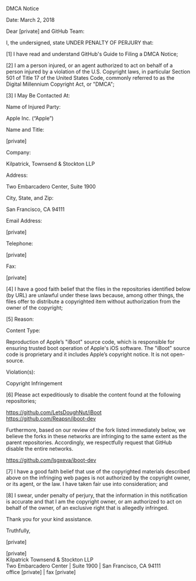 DMCA Notice

Date: March 2, 2018

Dear [private] and GitHub Team:

I, the undersigned, state UNDER PENALTY OF PERJURY that:

[1] I have read and understand GitHub's Guide to Filing a DMCA Notice;

[2] I am a person injured, or an agent authorized to act on behalf of a person injured by a violation of the U.S. Copyright laws, in particular Section 501 of Title 17 of the United States Code, commonly referred to as the Digital Millennium Copyright Act, or "DMCA";

[3] I May Be Contacted At:

Name of Injured Party:

Apple Inc. (“Apple”)

Name and Title:

[private]

Company:

Kilpatrick, Townsend & Stockton LLP

Address:

Two Embarcadero Center, Suite 1900

City, State, and Zip:

San Francisco, CA 94111

Email Address:

[private]

Telephone:

[private]

Fax:

[private]

[4] I have a good faith belief that the files in the repositories identified below (by URL) are unlawful under these laws because, among other things, the files offer to distribute a copyrighted item without authorization from the owner of the copyright;

[5] Reason:

Content Type:

Reproduction of Apple’s "iBoot" source code, which is responsible for ensuring trusted boot operation of Apple's iOS software. The "iBoot" source code is proprietary and it includes Apple’s copyright notice. It is not open-source.

Violation(s):

Copyright Infringement

[6] Please act expeditiously to disable the content found at the following repositories;

https://github.com/LetsDoughNut/iBoot  
https://github.com/Reapsn/iboot-dev

Furthermore, based on our review of the fork listed immediately below, we believe the forks in these networks are infringing to the same extent as the parent repositories. Accordingly, we respectfully request that GitHub disable the entire networks.

https://github.com/lsgxeva/iboot-dev

[7] I have a good faith belief that use of the copyrighted materials described above on the infringing web pages is not authorized by the copyright owner, or its agent, or the law. I have taken fair use into consideration; and

[8] I swear, under penalty of perjury, that the information in this notification is accurate and that I am the copyright owner, or am authorized to act on behalf of the owner, of an exclusive right that is allegedly infringed.

Thank you for your kind assistance.

Truthfully,

[private]

[private]  
Kilpatrick Townsend & Stockton LLP  
Two Embarcadero Center | Suite 1900 | San Francisco, CA 94111  
office [private] | fax [private]
